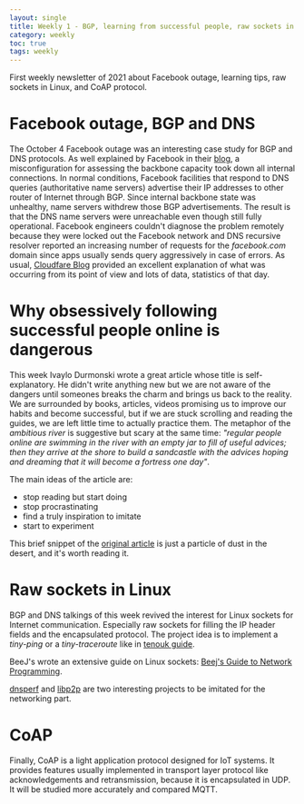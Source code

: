 ```yaml
---
layout: single
title: Weekly 1 - BGP, learning from successful people, raw sockets in Linux, and CoAP IoT protocol
category: weekly
toc: true
tags: weekly
---
```

First weekly newsletter of 2021 about Facebook outage, learning tips, raw sockets
in Linux, and CoAP protocol.

# Facebook outage, BGP and DNS
The October 4 Facebook outage was an interesting case study for BGP and DNS protocols. As well explained by Facebook in their [blog](https://engineering.fb.com/2021/10/05/networking-traffic/outage-details/), a misconfiguration for assessing the backbone capacity took down all internal connections. In normal conditions, Facebook facilities that respond to DNS queries (authoritative name servers) advertise their IP addresses to other router of Internet through BGP. Since internal backbone state was unhealthy, name servers withdrew those BGP advertisements. The result is that the DNS name servers were unreachable even though still fully operational. Facebook engineers couldn't diagnose the problem remotely because they were locked out the Facebook network and DNS recursive resolver reported an increasing number of requests for the _facebook.com_ domain since apps usually sends query aggressively in case of errors. As usual, [Cloudfare Blog](https://blog.cloudflare.com/october-2021-facebook-outage/) provided an excellent explanation of what was occurring from its point of view and lots of data, statistics of that day.


# Why obsessively following successful people online is dangerous
This week Ivaylo Durmonski wrote a great article whose title is self-explanatory. He didn't write anything new but we are not aware of the dangers until someones breaks the charm and brings us back to the reality. We are surrounded by books, articles, videos promising us to improve our habits and become successful, but if we are stuck scrolling and reading the guides, we are left little time to actually practice them. The metaphor of the _ambitious river_ is suggestive but scary at the same time: _"regular people online are swimming in the river with an empty jar to fill of useful advices; then they arrive at the shore to build a sandcastle with the advices hoping and dreaming that it will become a fortress one day"_.

The main ideas of the article are:
- stop reading but start doing
- stop procrastinating
- find a truly inspiration to imitate
- start to experiment

This brief snippet of the [original article](https://durmonski.com/life-advice/following-people-online-is-dangerous/) is just a particle of dust in the desert, and it's worth reading it.

# Raw sockets in Linux
BGP and DNS talkings of this week revived the interest for Linux sockets for Internet communication. Especially raw sockets for filling the IP header fields and the encapsulated protocol. The project idea is to implement a _tiny-ping_ or a _tiny-traceroute_ like in [tenouk guide](https://www.tenouk.com/Module43a.html).

BeeJ's wrote an extensive guide on Linux sockets: [Beej's Guide to Network Programming](https://beej.us/guide/bgnet/html/).

[dnsperf](https://github.com/DNS-OARC/dnsperf) and [libp2p](https://github.com/libp2p/cpp-libp2p) are two interesting projects to be imitated for the networking part.

# CoAP

Finally, CoAP is a light application protocol designed for IoT systems. It provides features usually implemented in transport layer protocol like acknowledgements and retransmission, because it is encapsulated in UDP. It will be studied more accurately and compared MQTT.
